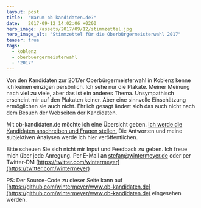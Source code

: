 ```yaml
---
layout: post
title:  "Warum ob-kandidaten.de?"
date:   2017-09-12 14:02:06 +0200
hero_image: /assets/2017/09/12/stimmzettel.jpg
hero_image_alt: "Stimmzettel für die Oberbürgermeisterwahl 2017"
teaser: true
tags:
  - koblenz
  - oberbuergermeisterwahl
  - "2017"
---
```

Von den Kandidaten zur 2017er Oberbürgermeisterwahl in Koblenz kenne ich keinen einzigen persönlich. Ich sehe nur die Plakate. Meiner Meinung nach viel zu viele, aber das ist ein anderes Thema. Unsympathisch erscheint mir auf den Plakaten keiner. Aber eine sinnvolle Einschätzung ermöglichen sie auch nicht. Ehrlich gesagt ändert sich das auch nicht nach dem Besuch der Webseiten der Kandidaten.

Mit ob-kandidaten.de möchte ich eine Übersicht geben. [Ich werde die Kandidaten anschreiben und Fragen stellen.](/2017/09/13/email-an-alle.html) Die Antworten und meine subjektiven Analysen werde ich hier veröffentlichen.

Bitte scheuen Sie sich nicht mir Input und Feedback zu geben. Ich freue mich über jede Anregung. Per E-Mail an stefan@wintermeyer.de oder per Twitter-DM [https://twitter.com/wintermeyer](https://twitter.com/wintermeyer)

PS: Der Source-Code zu dieser Seite kann auf [https://github.com/wintermeyer/www.ob-kandidaten.de](https://github.com/wintermeyer/www.ob-kandidaten.de) eingesehen werden.
